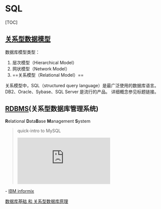 # SQL

[TOC]



## [关系型数据模型](https://www.cnblogs.com/cyx-b/p/12686575.html)
数据库模型类型：
1. 层次模型（Hierarchical Model）
2. 网状模型（Network Model）
3. ==关系模型（Relational Model）==


关系模型中，SQL（structured query language）是最广泛使用的数据库语言。
DB2、Oracle、Sybase、SQL Server 是流行的产品。
详细概念参见标题链接。

## [RDBMS](https://wiki.jikexueyuan.com/project/sql/rdbms-concepts.html)(关系型数据库管理系统)
**R**elational **D**ata**B**ase **M**anagement **S**ystem


> quick-intro to MySQL
> <iframe src="https://player.bilibili.com/player.html?aid=719375158&bvid=BV1aQ4y1v78U&cid=448049886&page=9" scrolling="no" border="0" frameborder="no" framespacing="0" allowfullscreen="true"> </iframe>





\- [IBM informix](https://www.ibm.com/docs/zh/informix-servers/12.10?topic=product_overview) 

[数据库基础 和 关系型数据库原理]( https://pdai.tech/md/db/sql/sql-db.html)
